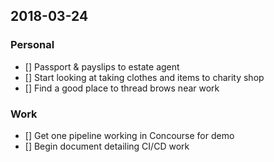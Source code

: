 ## 2018-03-24

### Personal

 - [] Passport & payslips to estate agent
 - [] Start looking at taking clothes and items to charity shop
 - [] Find a good place to thread brows near work

### Work

 - [] Get one pipeline working in Concourse for demo
 - [] Begin document detailing CI/CD work
